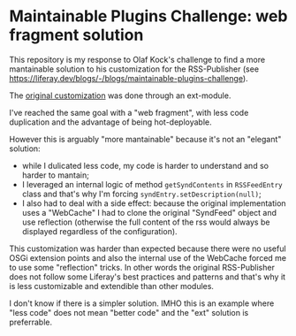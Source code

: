 # Maintainable Plugins Challenge: web fragment solution

This repository is my response to Olaf Kock's challenge to find a more mantainable solution to his customization for the RSS-Publisher (see <https://liferay.dev/blogs/-/blogs/maintainable-plugins-challenge>).

The [original customization](https://github.com/olafk/rss-web-ext) was done through an ext-module.

I've reached the same goal with a "web fragment", with less code duplication and the advantage of being hot-deployable.

However this is arguably "more mantainable" because it's not an "elegant" solution:

* while I dulicated less code, my code is harder to understand and so harder to mantain;
* I leveraged an internal logic of method `getSyndContents` in `RSSFeedEntry` class and that's why I'm forcing `syndEntry.setDescription(null)`;
* I also had to deal with a side effect: because the original implementation uses
a "WebCache" I had to clone the original "SyndFeed" object and use reflection
(otherwise the full content of the rss would always be displayed regardless of 
the configuration).

This customization was harder than expected because there were no
useful OSGi extension points and also the internal use of the WebCache forced me
to use some "reflection" tricks.
In other words the original RSS-Publisher does not follow some Liferay's best
practices and patterns and that's why it is less customizable and extendible
than other modules.

I don't know if there is a simpler solution. IMHO this is an example where
"less code" does not mean "better code" and the "ext" solution is preferrable.
